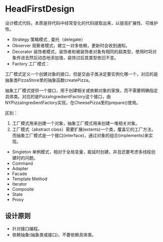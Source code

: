 # HeadFirstDesign
设计模式代码，本质是将代码中经常变化的代码提取出来，以提高扩展性、可维护性。

- Strategy 策略模式 , 委托（delegate）
- Observer 观察者模式，建立一对多依赖，更新时会收到通知。
- Decorator 装饰者模式，装饰者和被装饰者对象有相同的超类型，使用时将对象传进去然后动态地添加值，装饰过后其类型依旧不变。
- Factory  工厂模式：

工厂模式定义一个创建对象的接口，但是交由子类决定要实例化哪一个，对应的是抽象类PizzaStore里的抽象函数createPizza。

抽象工厂模式提供一个接口，用于创建相关或依赖对象的家族，而不需要明确指定具体类。对应的是PizzaIngredientFactory这个接口，由NYPizzaIngredientFactory实现，在CheesePizza里的prepare()使用。

区别：
1. 工厂模式用来创建一个对象，抽象工厂模式用来创建一堆相关对象。
2. 工厂模式（abstract class）需要扩展(extents)一个类，覆盖它的工厂方法，而抽象工厂模式是一个接口(interface)，通过对象的组合(implements)来实现。

- Singleton 单例模式，相对于全局变量，能延时创建，并且还要考虑多线程创建时的问题。
- Command
- Adapter
- Facade
- Template Method
- Iterator
- Composite
- State
- Proxy

## 设计原则 
- 针对接口编程。
- 依赖抽象(抽象类或接口)，不要依赖具体类。


